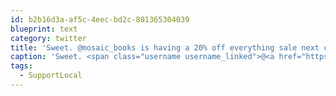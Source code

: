```yaml
---
id: b2b16d3a-af5c-4eec-bd2c-801365304039
blueprint: text
category: twitter
title: 'Sweet. @mosaic_books is having a 20% off everything sale next couple of days. Time to pick up some more travel books. #SupportLocal'
caption: 'Sweet. <span class="username username_linked">@<a href="https://twitter.com/mosaic_books" title="Mosaic Books">mosaic_books</a></span> is having a 20% off everything sale next couple of days. Time to pick up some more travel books. <span class="hashtag hashtag_local">#<a href="http://tweettemp.darylchymko.ca/?tag=supportlocal">SupportLocal</a>'
tags:
  - SupportLocal
---
```

